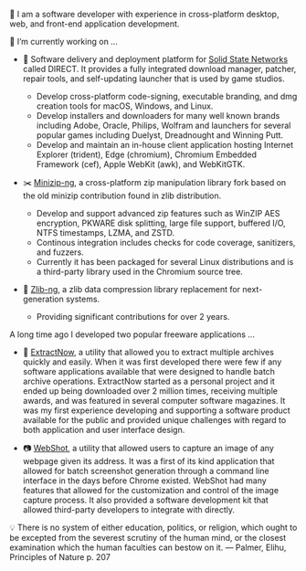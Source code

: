 👋 I am a software developer with experience in cross-platform desktop, web, and front-end application development.

🔭 I’m currently working on ...
  - 📌 Software delivery and deployment platform for [Solid State Networks](https://www.solidstatenetworks.com/) called DIRECT. It provides a fully integrated download manager, patcher, repair tools, and self-updating launcher that is used by game studios.
  
    - Develop cross-platform code-signing, executable branding, and dmg creation tools for macOS, Windows, and Linux.
    - Develop installers and downloaders for many well known brands including Adobe, Oracle, Philips, Wolfram and launchers for several popular games including Duelyst, Dreadnought and Winning Putt.
    - Develop and maintain an in-house client application hosting Internet Explorer (trident), Edge (chromium), Chromium Embedded Framework (cef), Apple WebKit (awk), and  WebKitGTK.
    
  - ✂️ [Minizip-ng](https://github.com/zlib-ng/minizip-ng), a cross-platform zip manipulation library fork based on the old minizip contribution found in zlib distribution.

     - Develop and support advanced zip features such as WinZIP AES encryption, PKWARE disk splitting, large file support, buffered I/O, NTFS timestamps, LZMA, and ZSTD. 
     - Continous integration includes checks for code coverage, sanitizers, and fuzzers.
     - Currently it has been packaged for several Linux distributions and is a third-party library used in the Chromium source tree.

  - 💉 [Zlib-ng](https://github.com/zlib-ng/zlib-ng), a zlib data compression library replacement for next-generation systems. 

    - Providing significant contributions for over 2 years. 
  
A long time ago I developed two popular freeware applications ...
- 🔌 [ExtractNow](https://www.extractnow.com/), a utility that allowed you to extract multiple archives quickly and easily. When it was first developed there were few if any software applications available that were designed to handle batch archive operations. ExtractNow started as a personal project and it ended up being downloaded over 2 million times, receiving multiple awards, and was featured in several computer software magazines. It was my first experience developing and supporting a software product available for the public and provided unique challenges with regard to both application and user interface design.

- 📷 [WebShot](https://www.websitescreenshots.com/), a utility that allowed users to capture an image of any webpage given its address. It was a first of its kind application that allowed for batch screenshot generation through a command line interface in the days before Chrome existed. WebShot had many features that allowed for the customization and control of the image capture process. It also provided a software development kit that allowed third-party developers to integrate with directly.

💡 There is no system of either education, politics, or religion, which ought to be excepted from the severest scrutiny of the human mind, or the closest examination which the human faculties can bestow on it.
— Palmer, Elihu, Principles of Nature p. 207
